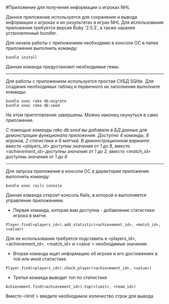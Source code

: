 #Приложение для получения информации о игроках NHL

Данное приложение используется для сохранения и вывода информации о игроках и их результатах в играх NHL
Для использования приложения требуется версия Ruby '2.5.3', а также заранее установленный bundler.

Для начала работы с приложением необходимо в консоли ОС в папке приложения выполнить команду: 
```
bundle install
```

Данная команда предустановит необходимые гемы.

--------------------------------------------------------

Для работы с приложением используется простая СУБД SQlite. Для создания необходимых таблиц и первичного их заполнения выполните команды:

```
bundle exec rake db:migrate
bundle exec rake db:seed
```
На этом приготовления завершены. Можно наконец окунуться в само приложение.

_С помощью команды rake db:seed вы добавили в БД данные для демонстрации функционала приложения. Доступно 4 команды, 8 игроков, 2 статистики и 6 матчей._
_В демонстрационном варианте вместо <players_id> доступны значения от 1 до 8, вместо <achievement_id> доступны значения от 1 до 2, вместо <match_id> доступны значения от 1 до 6_

---
Для запуска приложения в консоли ОС в директории приложения выполнить команду: 
```
bundle exec rails console
```
Данная команда откроет консоль Rails, в которой и выполняется управление приложением.


- Первая команда, которая вам доступна - добавление статистики игрока в матче. 
```
Player.find(<players_id>).add_statistic(<achievement_id>, <match_id>, <value>)
```
Для ее использования требуется подставить в <players_id>, <achievement_id>, <match_id> и <value`> необходимые значения. 

- Вторая команда ищет информацию об игроке и его достижениях в той или иной статистике. 
```
Player.find(<players_id>).check_player(<achievement_id>, <value>)
```

- Третья команда выводит топ по статистике

```
Achievement.find(<achievement_id>).top(<limit>, <team_id>)
```
Вместо <limit`> введите необходимое количество строк для вывода